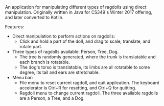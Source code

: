 An application for manipulating different types of ragdolls using direct manipulation.
Originally written in Java for CS349's Winter 2017 offering, and later converted to Kotlin.

Features:

- Direct manipulation to perform actions on ragdolls:
  - Click and hold a part of the doll, and drag to scale, translate, and rotate part.
- Three types of ragdolls available: Person, Tree, Dog.
  - The tree is randomly generated, where the trunk is translatable and each branch is rotatable.
  - The dog's torso is translatable, its limbs are all rotatable to some degree, its tail and ears are
    stretchable. 
- Menu bar:
  - File menu to reset current ragdoll, and quit application. The keyboard accelerator is
    Ctrl+R for resetting, and Ctrl+Q for quitting.
  - Ragdoll menu to change current ragdoll. The three available ragdolls are a Person, a Tree,
    and a Dog.
